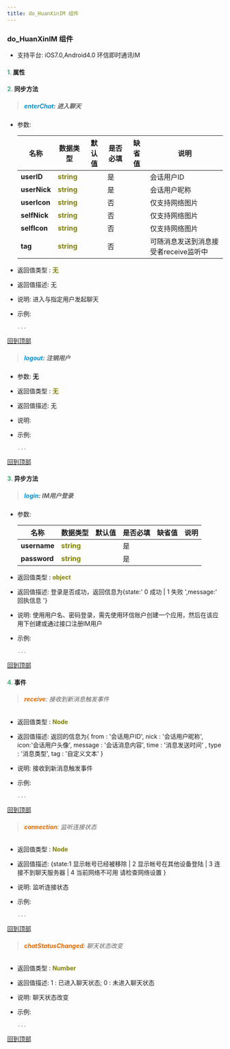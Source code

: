 ```yaml
---
title: do_HuanXinIM 组件
---
```


### do_HuanXinIM 组件

* 支持平台: iOS7.0,Android4.0
环信即时通讯IM

#### <font color ='#40A977'>**1.**</font> 属性

#### <font color ='#40A977'>**2.**</font> 同步方法

>##### <font color ='#0092db'>**enterChat**</font>: 进入聊天

- 参数:

  名称 | 数据类型 |默认值|是否必填|缺省值|说明
  ---- |-------------  |----------|--------------|--------|------
  **userID** |<font color ='#808000'>**string**</font> |  | 是||会话用户ID
  **userNick** |<font color ='#808000'>**string**</font> |  | 是||会话用户昵称
  **userIcon** |<font color ='#808000'>**string**</font> |  | 否||仅支持网络图片
  **selfNick** |<font color ='#808000'>**string**</font> |  | 否||仅支持网络图片
  **selfIcon** |<font color ='#808000'>**string**</font> |  | 否||仅支持网络图片
  **tag** |<font color ='#808000'>**string**</font> |  | 否||可随消息发送到消息接受者receive监听中
- 返回值类型 : <font color ='#808000'>**无**</font>
- 返回值描述: 无
- 说明: 进入与指定用户发起聊天
- 示例:

  ```javascript
  ...

  ```

[回到顶部](#top)

>##### <font color ='#0092db'>**logout**</font>: 注销用户

- 参数: **无**
- 返回值类型 : <font color ='#808000'>**无**</font>
- 返回值描述: 无
- 说明: 
- 示例:

  ```javascript
  ...

  ```

[回到顶部](#top)

#### <font color ='#40A977'>**3.**</font> 异步方法

>##### <font color ='#0092db'>**login**</font>: IM用户登录

- 参数:

  名称 | 数据类型 |默认值|是否必填|缺省值|说明
  ---- |-------------  |----------|--------------|--------|------
  **username** |<font color ='#808000'>**string**</font> |  | 是||
  **password** |<font color ='#808000'>**string**</font> |  | 是||
- 返回值类型 : <font color ='#808000'>**object**</font>
- 返回值描述: 登录是否成功，返回信息为{state:' 0 成功 | 1 失败 ',message:' 回执信息 '}
- 说明: 使用用户名、密码登录，需先使用环信账户创建一个应用，然后在该应用下创建或通过接口注册IM用户
- 示例:

  ```javascript
  ...

  ```

[回到顶部](#top)


#### <font color ='#40A977'>**4.**</font> 事件

>###### <font color ='#e96900'>**receive**</font>: 接收到新消息触发事件

- 返回值类型 : <font color ='#808000'>**Node**</font>
- 返回值描述: 返回的信息为{ from : '会话用户ID', nick : '会话用户昵称', icon:'会话用户头像', message : '会话消息内容', time : '消息发送时间' , type : '消息类型', tag : '自定义文本'  }
- 说明: 接收到新消息触发事件
- 示例:

  ```javascript
  ...

  ```

[回到顶部](#top)

>###### <font color ='#e96900'>**connection**</font>: 监听连接状态

- 返回值类型 : <font color ='#808000'>**Node**</font>
- 返回值描述: {state:1 显示帐号已经被移除 | 2 显示帐号在其他设备登陆 | 3 连接不到聊天服务器  | 4 当前网络不可用 请检查网络设置 }
- 说明: 监听连接状态
- 示例:

  ```javascript
  ...

  ```

[回到顶部](#top)

>###### <font color ='#e96900'>**chatStatusChanged**</font>: 聊天状态改变

- 返回值类型 : <font color ='#808000'>**Number**</font>
- 返回值描述: 1 : 已进入聊天状态; 0 : 未进入聊天状态
- 说明: 聊天状态改变
- 示例:

  ```javascript
  ...

  ```

[回到顶部](#top)


